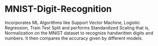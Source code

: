 # MNIST-Digit-Recognition
Incorporates ML Algorithms like Support Vector Machine, Logistic Regression, Train Test Split and performs Standardized Scaling that is, Normalization on the MNIST dataset to recognize handwritten digits and numbers. It then compares the accuracy given by different models.
